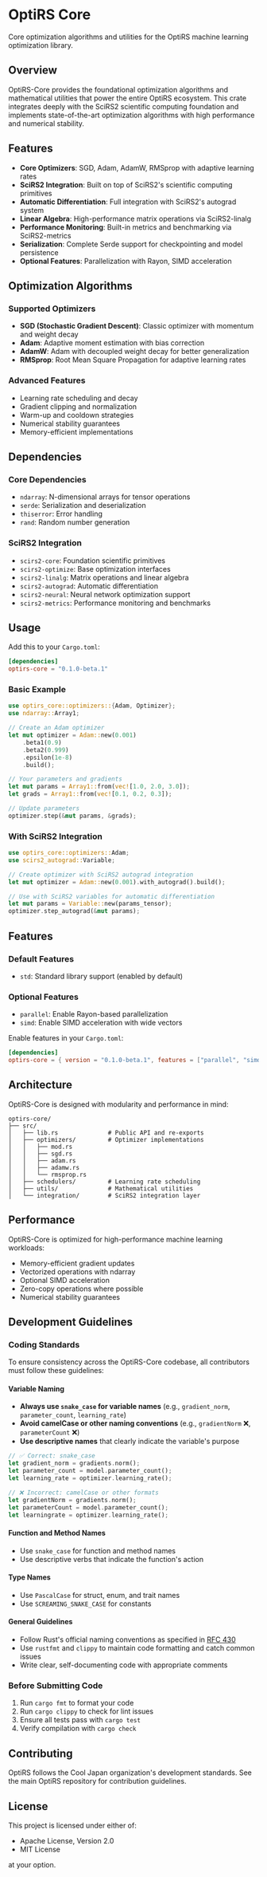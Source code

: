 # OptiRS Core

Core optimization algorithms and utilities for the OptiRS machine learning optimization library.

## Overview

OptiRS-Core provides the foundational optimization algorithms and mathematical utilities that power the entire OptiRS ecosystem. This crate integrates deeply with the SciRS2 scientific computing foundation and implements state-of-the-art optimization algorithms with high performance and numerical stability.

## Features

- **Core Optimizers**: SGD, Adam, AdamW, RMSprop with adaptive learning rates
- **SciRS2 Integration**: Built on top of SciRS2's scientific computing primitives
- **Automatic Differentiation**: Full integration with SciRS2's autograd system
- **Linear Algebra**: High-performance matrix operations via SciRS2-linalg
- **Performance Monitoring**: Built-in metrics and benchmarking via SciRS2-metrics
- **Serialization**: Complete Serde support for checkpointing and model persistence
- **Optional Features**: Parallelization with Rayon, SIMD acceleration

## Optimization Algorithms

### Supported Optimizers

- **SGD (Stochastic Gradient Descent)**: Classic optimizer with momentum and weight decay
- **Adam**: Adaptive moment estimation with bias correction
- **AdamW**: Adam with decoupled weight decay for better generalization
- **RMSprop**: Root Mean Square Propagation for adaptive learning rates

### Advanced Features

- Learning rate scheduling and decay
- Gradient clipping and normalization
- Warm-up and cooldown strategies
- Numerical stability guarantees
- Memory-efficient implementations

## Dependencies

### Core Dependencies
- `ndarray`: N-dimensional arrays for tensor operations
- `serde`: Serialization and deserialization
- `thiserror`: Error handling
- `rand`: Random number generation

### SciRS2 Integration
- `scirs2-core`: Foundation scientific primitives
- `scirs2-optimize`: Base optimization interfaces
- `scirs2-linalg`: Matrix operations and linear algebra
- `scirs2-autograd`: Automatic differentiation
- `scirs2-neural`: Neural network optimization support
- `scirs2-metrics`: Performance monitoring and benchmarks

## Usage

Add this to your `Cargo.toml`:

```toml
[dependencies]
optirs-core = "0.1.0-beta.1"
```

### Basic Example

```rust
use optirs_core::optimizers::{Adam, Optimizer};
use ndarray::Array1;

// Create an Adam optimizer
let mut optimizer = Adam::new(0.001)
    .beta1(0.9)
    .beta2(0.999)
    .epsilon(1e-8)
    .build();

// Your parameters and gradients
let mut params = Array1::from(vec![1.0, 2.0, 3.0]);
let grads = Array1::from(vec![0.1, 0.2, 0.3]);

// Update parameters
optimizer.step(&mut params, &grads);
```

### With SciRS2 Integration

```rust
use optirs_core::optimizers::Adam;
use scirs2_autograd::Variable;

// Create optimizer with SciRS2 autograd integration
let mut optimizer = Adam::new(0.001).with_autograd().build();

// Use with SciRS2 variables for automatic differentiation
let mut params = Variable::new(params_tensor);
optimizer.step_autograd(&mut params);
```

## Features

### Default Features
- `std`: Standard library support (enabled by default)

### Optional Features
- `parallel`: Enable Rayon-based parallelization
- `simd`: Enable SIMD acceleration with wide vectors

Enable features in your `Cargo.toml`:

```toml
[dependencies]
optirs-core = { version = "0.1.0-beta.1", features = ["parallel", "simd"] }
```

## Architecture

OptiRS-Core is designed with modularity and performance in mind:

```
optirs-core/
├── src/
│   ├── lib.rs              # Public API and re-exports
│   ├── optimizers/         # Optimizer implementations
│   │   ├── mod.rs
│   │   ├── sgd.rs
│   │   ├── adam.rs
│   │   ├── adamw.rs
│   │   └── rmsprop.rs
│   ├── schedulers/         # Learning rate scheduling
│   ├── utils/              # Mathematical utilities
│   └── integration/        # SciRS2 integration layer
```

## Performance

OptiRS-Core is optimized for high-performance machine learning workloads:

- Memory-efficient gradient updates
- Vectorized operations with ndarray
- Optional SIMD acceleration
- Zero-copy operations where possible
- Numerical stability guarantees

## Development Guidelines

### Coding Standards

To ensure consistency across the OptiRS-Core codebase, all contributors must follow these guidelines:

#### Variable Naming
- **Always use `snake_case` for variable names** (e.g., `gradient_norm`, `parameter_count`, `learning_rate`)
- **Avoid camelCase or other naming conventions** (e.g., `gradientNorm` ❌, `parameterCount` ❌)
- **Use descriptive names** that clearly indicate the variable's purpose

```rust
// ✅ Correct: snake_case
let gradient_norm = gradients.norm();
let parameter_count = model.parameter_count();
let learning_rate = optimizer.learning_rate();

// ❌ Incorrect: camelCase or other formats
let gradientNorm = gradients.norm();
let parameterCount = model.parameter_count();
let learningrate = optimizer.learning_rate();
```

#### Function and Method Names
- Use `snake_case` for function and method names
- Use descriptive verbs that indicate the function's action

#### Type Names
- Use `PascalCase` for struct, enum, and trait names
- Use `SCREAMING_SNAKE_CASE` for constants

#### General Guidelines
- Follow Rust's official naming conventions as specified in [RFC 430](https://github.com/rust-lang/rfcs/blob/master/text/0430-finalizing-naming-conventions.md)
- Use `rustfmt` and `clippy` to maintain code formatting and catch common issues
- Write clear, self-documenting code with appropriate comments

### Before Submitting Code
1. Run `cargo fmt` to format your code
2. Run `cargo clippy` to check for lint issues
3. Ensure all tests pass with `cargo test`
4. Verify compilation with `cargo check`

## Contributing

OptiRS follows the Cool Japan organization's development standards. See the main OptiRS repository for contribution guidelines.

## License

This project is licensed under either of:
- Apache License, Version 2.0
- MIT License

at your option.